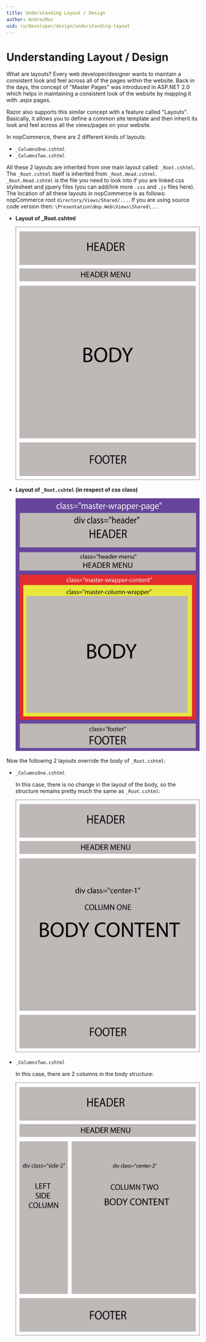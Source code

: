 ```yaml
---
title: Understanding Layout / Design
author: AndreiMaz
uid: ru/developer/design/understanding-layout
---
```

# Understanding Layout / Design

What are layouts? Every web developer/designer wants to maintain a consistent look and feel across all of the pages within the website. Back in the days, the concept of "Master Pages" was introduced in ASP.NET 2.0 which helps in maintaining a consistent look of the website by mapping it with .aspx pages.

Razor also supports this similar concept with a feature called "Layouts". Basically, it allows you to define a common site template and then inherit its look and feel across all the views/pages on your website.

In nopCommerce, there are 2 different kinds of layouts:

* `_ColumnsOne.cshtml`
* `_ColumnsTwo.cshtml`

All these 2 layouts are inherited from one main layout called: `_Root.cshtml`. The `_Root.cshtml` itself is inherited from `_Root.Head.cshtml`. `_Root.Head.cshtml` is the file you need to look into if you are linked css stylesheet and jquery files (you can add/link more `.css` and `.js` files here). The location of all these layouts in nopCommerce is as follows: nopCommerce root `directory/Views/Shared/...`. If you are using source code version then: `\Presentation\Nop.Web\Views\Shared\...`

* **Layout of _Root.cshtml**

    ![root-layout](_static/understanding-layout/root-layout.jpg)

* **Layout of `_Root.cshtml` (in respect of css class)**

    ![root-layout-css](_static/understanding-layout/root-layout-css.jpg)

Now the following 2 layouts override the body of `_Root.cshtml`:

* `_ColumnsOne.cshtml`

    In this case, there is no change in the layout of the body, so the structure remains pretty much the same as `_Root.cshtml`:

    ![columns-one](_static/understanding-layout/column-one.jpg)

* `_ColumnsTwo.cshtml`

    In this case, there are 2 columns in the body structure:

    ![column-two](_static/understanding-layout/column-two.jpg)
